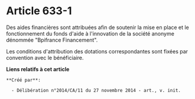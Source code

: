 # Article 633-1

Des aides financières sont attribuées afin de soutenir la mise en place et le fonctionnement du fonds d'aide à l'innovation
de la société anonyme dénommée "Bpifrance Financement".

Les conditions d'attribution des dotations correspondantes sont fixées par convention avec le bénéficiaire.

**Liens relatifs à cet article**

	**Créé par**:

	  - Délibération n°2014/CA/11 du 27 novembre 2014 - art., v. init.
